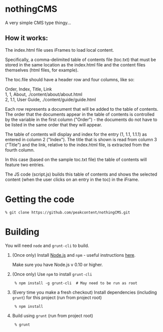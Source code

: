 # nothingCMS

A very simple CMS type thingy...

## How it works:

The index.html file uses iFrames to load local content.

Specifically, a comma-delimited table of contents file (toc.txt) that must be stored in the same location as the index.html file and the content files themselves (html files, for example).

The toc.file should have a header row and four columns, like so:

Order, Index, Title, Link  
1, 1, About, ./content/about/about.html  
2, 1.1, User Guide, ./content/guide/guide.html

Each row represents a document that will be added to the table of contents. The order that the documents appear in the table of contents is controlled by the variable in the first column ("Order") - the documents do not have to be listed in the same order that they will appear.

The table of contents will display and index for the entry (1, 1.1, 1.1.1) as entered in column 2 ("Index"). The title that is shown is read from column 3 ("Title") and the link, relative to the index.html file, is extracted from the fourth column.

In this case (based on the sample toc.txt file) the table of contents will feature two entries.

The JS code (script.js) builds this table of contents and shows the selected content (when the user clicks on an entry in the toc) in the iFrame.

# Getting the code

    % git clone https://github.com/peakcontent/nothingCMS.git


# Building

You will need `node` and `grunt-cli` to build.

1. (Once only) Install [Node.js](http://nodejs.org/) and `npm` - useful instructions [here](https://gist.github.com/isaacs/579814).

    Make sure you have Node.js v 0.10 or higher.

2. (Once only) Use `npm` to install `grunt-cli`

        % npm install -g grunt-cli  # May need to be run as root

3. (Every time you make a fresh checkout) Install dependencies (including `grunt`) for this project (run from project root)

        % npm install

4. Build using `grunt` (run from project root)

        % grunt